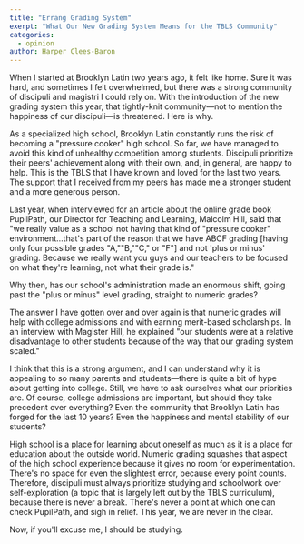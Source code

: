```yaml
---
title: "Errang Grading System"
exerpt: "What Our New Grading System Means for the TBLS Community"
categories:
  - opinion
author: Harper Clees-Baron
---
```


When I started at Brooklyn Latin two years ago, it felt like home. Sure it was hard, and sometimes I felt overwhelmed, but there was a strong community of discipuli and magistri I could rely on. With the introduction of the new grading system this year, that tightly-knit community—not to mention the happiness of our discipuli—is threatened. Here is why.

As a specialized high school, Brooklyn Latin constantly runs the risk of becoming a "pressure cooker" high school. So far, we have managed to avoid this kind of unhealthy competition among students. Discipuli prioritize their peers' achievement along with their own, and, in general, are happy to help. This is the TBLS that I have known and loved for the last two years. The support that I received from my peers has made me a stronger student and a more generous person.

Last year, when interviewed for an article about the online grade book PupilPath, our Director for Teaching and Learning, Malcolm Hill, said that "we really value as a school not having that kind of "pressure cooker" environment…that's part of the reason that we have ABCF grading [having only four possible grades "A,""B,""C," or "F"] and not 'plus or minus' grading. Because we really want you guys and our teachers to be focused on what they're learning, not what their grade is."

Why then, has our school's administration made an enormous shift, going past the "plus or minus" level grading, straight to numeric grades?

The answer I have gotten over and over again is that numeric grades will help with college admissions and with earning merit-based scholarships. In an interview with Magister Hill, he explained "our students were at a relative disadvantage to other students because of the way that our grading system scaled."

I think that this is a strong argument, and I can understand why it is appealing to so many parents and students—there is quite a bit of hype about getting into college. Still, we have to ask ourselves what our priorities are. Of course, college admissions are important, but should they take precedent over everything? Even the community that Brooklyn Latin has forged for the last 10 years? Even the happiness and mental stability of our students?

High school is a place for learning about oneself as much as it is a place for education about the outside world. Numeric grading squashes that aspect of the high school experience because it gives no room for experimentation. There's no space for even the slightest error, because every point counts. Therefore, discipuli must always prioritize studying and schoolwork over self-exploration (a topic that is largely left out by the TBLS curriculum), because there is never a break. There's never a point at which one can check PupilPath, and sigh in relief. This year, we are never in the clear.

Now, if you'll excuse me, I should be studying.
